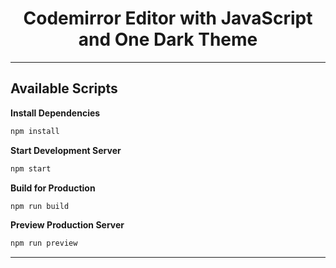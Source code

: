 <h1 align="center">
  Codemirror Editor with JavaScript and One Dark Theme
</h1>

---

## Available Scripts

**Install Dependencies**

```bash
npm install
```

**Start Development Server**

```bash
npm start
```

**Build for Production**

```bash
npm run build
```

**Preview Production Server**

```bash
npm run preview
```

---
